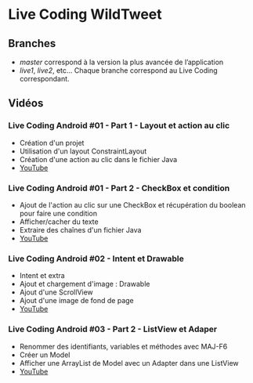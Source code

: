 # Live Coding WildTweet

## Branches

* *master* correspond à la version la plus avancée de l’application
* *live1*, *live2*, etc… Chaque branche correspond au Live Coding correspondant.

## Vidéos

### Live Coding Android #01 - Part 1 - Layout et action au clic

* Création d'un projet
* Utilisation d'un layout ConstraintLayout
* Création d'une action au clic dans le fichier Java
* [YouTube](https://youtu.be/ssvQT7T1KMA)

### Live Coding Android #01 - Part 2 - CheckBox et condition

* Ajout de l'action au clic sur une CheckBox et récupération du boolean pour faire une condition
* Afficher/cacher du texte
* Extraire des chaînes d'un fichier Java
* [YouTube](https://youtu.be/4ekrcAQ7vro)

### Live Coding Android #02 - Intent et Drawable

* Intent et extra
* Ajout et chargement d'image : Drawable
* Ajout d'une ScrollView
* Ajout d'une image de fond de page
* [YouTube](https://youtu.be/GHHjbMiZRV8)

### Live Coding Android #03 - Part 2 - ListView et Adaper
* Renommer des identifiants, variables et méthodes avec MAJ-F6
* Créer un Model
* Afficher une ArrayList de Model avec un Adapter dans une ListView
* [YouTube](https://youtu.be/670BsaNyLPQ)
